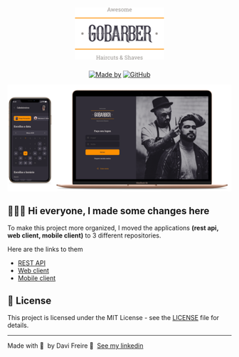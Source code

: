 <h1 align="center">
	<img alt="GoStack" src=".github/logo.svg" width="200px" />
</h1>

<p align="center">
	<a href="https://www.linkedin.com/in/davisfreire/" target="_blank" rel="noopener noreferrer"><img alt="Made by" src="https://img.shields.io/badge/made%20by-Davi%20Freire-%23FF9000"></a>
  <a href="https://github.com/fsdavi/gobarber/blob/master/README.md"><img alt="GitHub" src="https://img.shields.io/github/license/fsdavi/gobarber?color=%23FF9000"></a>
</p>

<img alt="Mockup" src=".github/mockup.png">

## 👨🏻‍💻 Hi everyone, I made some changes here

To make this project more organized, I moved the applications **(rest api, web client, mobile client)** to 3 different repositories.

Here are the links to them

- [REST API](https://github.com/fsdavi/gobarber-api)
- [Web client](https://github.com/fsdavi/gobarber-web)
- [Mobile client](https://github.com/fsdavi/gobarber-mobile)

## 📝 License

This project is licensed under the MIT License - see the [LICENSE](LICENSE) file for details.

---

Made with 💜 &nbsp;by Davi Freire 👋 &nbsp;[See my linkedin](https://www.linkedin.com/in/davisfreire/)
